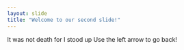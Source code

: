 ```yaml
---
layout: slide
title: "Welcome to our second slide!"
---
```

It was not death for I stood up
Use the left arrow to go back!
